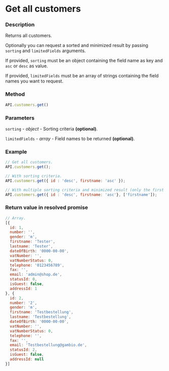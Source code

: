 # Get all customers

### Description

Returns all customers.

Optionally you can request a sorted and minimized result by passing `sorting` and `limitedFields` arguments.

If provided, `sorting` must be an object containing the field name as key and `asc` or `desc` as value.

If provided, `limitedFields` must be an array of strings containing the field names you want to request.

### Method

```js
API.customers.get()
```

### Parameters

`sorting` - *object* - Sorting criteria **(optional)**.

`limitedFields` - *array* - Field names to be returned **(optional)**.

### Example

```js
// Get all customers.
API.customers.get();

// With sorting criteria.
API.customers.get({ id : 'desc', firstname: 'asc' });

// With multiple sorting criteria and minimized result (only the first name).
API.customers.get({ id : 'desc', firstname: 'asc'}, ['firstname']);
```

### Return value in resolved promise

```js
// Array.
[{
  id: 1,
  number: '',
  gender: 'm',
  firstname: 'Tester',
  lastname: 'Tester',
  dateOfBirth: '0000-00-00',
  vatNumber: '',
  vatNumberStatus: 0,
  telephone: '0123456789',
  fax: '',
  email: 'admin@shop.de',
  statusId: 0,
  isGuest: false,
  addressId: 1
}, {
  id: 2,
  number: '2',
  gender: 'm',
  firstname: 'Testbestellung',
  lastname: 'Testbestellung',
  dateOfBirth: '0000-00-00',
  vatNumber: '',
  vatNumberStatus: 0,
  telephone: '',
  fax: '',
  email: 'Testbestellung@gambio.de',
  statusId: 2,
  isGuest: false,
  addressId: null
}]

```
